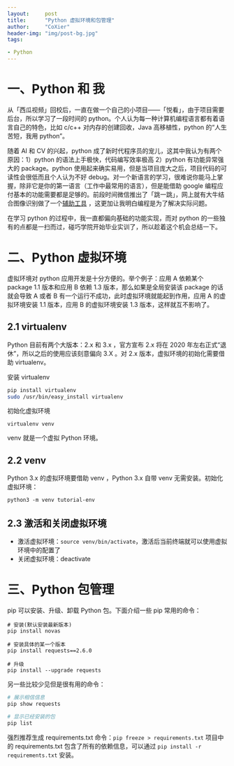 ```yaml
---
layout:     post
title:      "Python 虚拟环境和包管理"
author:     "CoXier"
header-img: "img/post-bg.jpg"
tags:

- Python
---
```


# 一、Python 和 我

从「西瓜视频」回校后，一直在做一个自己的小项目——「悦看」，由于项目需要后台，所以学习了一段时间的 python。个人认为每一种计算机编程语言都有着语言自己的特色，比如 c/c++ 对内存的创建回收，Java 高移植性，python 的“人生苦短，我用 python”。

随着 AI 和 CV 的兴起，python 成了新时代程序员的宠儿，这其中我认为有两个原因：1）python 的语法上手极快，代码编写效率极高 2）python 有功能异常强大的 package。python 使用起来确实易用，但是当项目庞大之后，项目代码的可读性会很低而且个人认为不好 debug。对一个新语言的学习，很难说你能马上掌握，除非它是你的第一语言（工作中最常用的语言），但是能借助 google 编程应付基本的功能需要都是足够的。前段时间微信推出了「跳一跳」，网上就有大牛结合图像识别做了一个[辅助工具](https://github.com/wangshub/wechat_jump_game/) ，这更加让我明白编程是为了解决实际问题。

在学习 python 的过程中，我一直都偏向基础的功能实现，而对 python 的一些独有的点都是一扫而过，碰巧学院开始毕业实训了，所以趁着这个机会总结一下。

# 二、Python 虚拟环境

虚拟环境对 python 应用开发是十分方便的。举个例子：应用 A 依赖某个 package 1.1 版本和应用 B 依赖 1.3 版本，那么如果是全局安装该 package 的话就会导致 A 或者 B 有一个运行不成功，此时虚拟环境就能起到作用，应用 A 的虚拟环境安装 1.1 版本，应用 B 的虚拟环境安装 1.3 版本，这样就互不影响了。

## 2.1 virtualenv

Python 目前有两个大版本：2.x 和 3.x ，官方宣布 2.x 将在 2020 年左右正式“退休”，所以之后的使用应该刻意偏向 3.X 。对 2.x 版本，虚拟环境的初始化需要借助 virtualenv。

安装 virtualenv

```bash
pip install virtualenv
sudo /usr/bin/easy_install virtualenv
```

初始化虚拟环境

```b
virtualenv venv
```

venv 就是一个虚拟 Python 环境。

## 2.2 venv

Python 3.x 的虚拟环境要借助 venv ，Python 3.x 自带 venv 无需安装。初始化虚拟环境：

```b
python3 -m venv tutorial-env
```

## 2.3 激活和关闭虚拟环境

* 激活虚拟环境：`source venv/bin/activate`，激活后当前终端就可以使用虚拟环境中的配置了
* 关闭虚拟环境：deactivate

# 三、Python 包管理

pip 可以安装、升级、卸载 Python 包。下面介绍一些 pip 常用的命令：

```ba
# 安装(默认安装最新版本)
pip install novas

# 安装具体的某一个版本
pip install requests==2.6.0

# 升级
pip install --upgrade requests
```

另一些比较少见但是很有用的命令：

```bash
# 展示相信信息
pip show requests

# 显示已经安装的包
pip list
```

强烈推荐生成 requirements.txt 命令：`pip freeze > requirements.txt` 项目中的 requirements.txt 包含了所有的依赖信息，可以通过 `pip install -r requirements.txt` 安装。